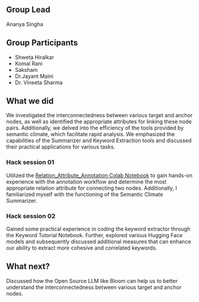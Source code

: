 ## Group Lead
Ananya Singha
## Group Participants
 * Shweta Hiralkar 
 * Komal Rani
 * Saksham
 * Dr.Jayant Maini
 * Dr. Vineeta Sharma

## What we did
We investigated the interconnectedness between various target and anchor nodes, as well as identified the appropriate attributes for linking these node pairs. Additionally, we delved into the efficiency of the tools provided by semantic climate, which facilitate rapid analysis. We emphasized the capabilities of the Summarizer and Keyword Extraction tools and discussed their practical applications for various tasks. 
### Hack session 01
Utilized the [Relation_Attribute_Annotation Colab Notebook](https://github.com/petermr/semanticClimate/blob/main/paragraphLinking/Relation_Attribute_Annotation.ipynb) to gain hands-on experience with the annotation workflow and determine the most appropriate relation attribute for connecting two nodes. Additionally, I familiarized myself with the functioning of the Semantic Climate Summarizer.
### Hack session 02
Gained some practical experience in coding the keyword extractor through the Keyword Tutorial Notebook. Further, explored various Hugging Face models and subsequently discussed additional measures that can enhance our ability to extract more cohesive and correlated keywords.
## What next?
Discussed how the Open Source LLM like Bloom can help us to better understand the interconnectedness between various target and anchor nodes.
